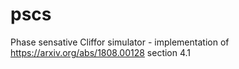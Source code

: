 # pscs
Phase sensative Cliffor simulator - implementation of https://arxiv.org/abs/1808.00128 section 4.1
